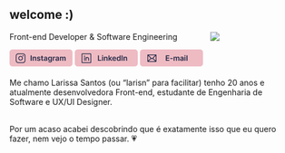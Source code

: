 <h2>welcome :) </h2>
<img align="right" width="150" src="https://i.picasion.com/pic92/dc5c5106475d9e2855d26de9d40a029e.gif"/> 
<p>Front-end Developer & Software Engineering</p>
<div style="display: inline_block">
  <a href="https://www.instagram.com/larisn.dev/"><img src="https://github.com/larisn/larisn/blob/main/icons/instagram.png" target="_blank"></a>
  <a href="https://www.linkedin.com/in/larisn/"><img src="https://github.com/larisn/larisn/blob/main/icons/linkedin.png" target="_blank"></a>
  <a href="mailto:contato@larisn.com"><img src="https://github.com/larisn/larisn/blob/main/icons/email.png" target="_blank"></a>
</div>
<br>

<div style="display: inline_block">
  Me chamo Larissa Santos (ou “larisn” para facilitar) tenho 20 anos e atualmente desenvolvedora Front-end, estudante de Engenharia de Software e UX/UI Designer. 
  <br>
  <br>
  
  Por um acaso acabei descobrindo que é exatamente isso que eu quero fazer, nem vejo o tempo passar. 💗
</div>
<br>



